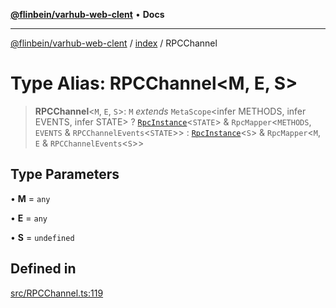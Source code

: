 [**@flinbein/varhub-web-clent**](../../README.md) • **Docs**

***

[@flinbein/varhub-web-clent](../../modules.md) / [index](../README.md) / RPCChannel

# Type Alias: RPCChannel\<M, E, S\>

> **RPCChannel**\<`M`, `E`, `S`\>: `M` *extends* `MetaScope`\<infer METHODS, infer EVENTS, infer STATE\> ? [`RpcInstance`](../interfaces/RpcInstance.md)\<`STATE`\> & `RpcMapper`\<`METHODS`, `EVENTS` & `RPCChannelEvents`\<`STATE`\>\> : [`RpcInstance`](../interfaces/RpcInstance.md)\<`S`\> & `RpcMapper`\<`M`, `E` & `RPCChannelEvents`\<`S`\>\>

## Type Parameters

• **M** = `any`

• **E** = `any`

• **S** = `undefined`

## Defined in

[src/RPCChannel.ts:119](https://github.com/flinbein/varhub-web-client/blob/b4c6fcf02a5379525d4b3a67611612cbdf92318f/src/RPCChannel.ts#L119)
